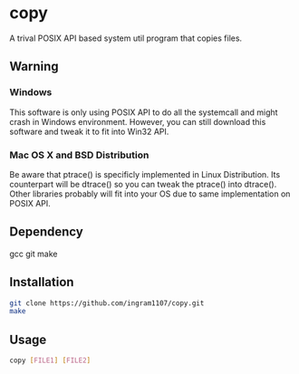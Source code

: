 # copy
A trival POSIX API based system util program that copies files.

## Warning
### Windows
This software is only using POSIX API to do all the systemcall and might crash in Windows environment. However, you can still download this software and tweak it to fit into Win32 API.

### Mac OS X and BSD Distribution
Be aware that ptrace() is specificly implemented in Linux Distribution. Its counterpart will be dtrace() so you can tweak the ptrace() into dtrace(). Other libraries probably will fit into your OS due to same implementation on POSIX API.

## Dependency
gcc
git
make

## Installation
```bash
git clone https://github.com/ingram1107/copy.git
make
```

## Usage
```bash
copy [FILE1] [FILE2]
```
